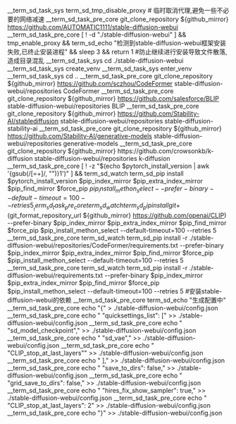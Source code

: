 __term_sd_task_sys term_sd_tmp_disable_proxy # 临时取消代理,避免一些不必要的网络减速
__term_sd_task_pre_core git_clone_repository ${github_mirror} https://github.com/AUTOMATIC1111/stable-diffusion-webui
__term_sd_task_pre_core [ ! -d "./stable-diffusion-webui" ] && tmp_enable_proxy && term_sd_echo "检测到stable-diffusion-webui框架安装失败,已终止安装进程" && sleep 3 && return 1 #防止继续进行安装导致文件散落,造成目录混乱
__term_sd_task_sys cd ./stable-diffusion-webui
__term_sd_task_sys create_venv
__term_sd_task_sys enter_venv
__term_sd_task_sys cd ..
__term_sd_task_pre_core git_clone_repository ${github_mirror} https://github.com/sczhou/CodeFormer stable-diffusion-webui/repositories CodeFormer
__term_sd_task_pre_core git_clone_repository ${github_mirror} https://github.com/salesforce/BLIP stable-diffusion-webui/repositories BLIP
__term_sd_task_pre_core git_clone_repository ${github_mirror} https://github.com/Stability-AI/stablediffusion stable-diffusion-webui/repositories stable-diffusion-stability-ai
__term_sd_task_pre_core git_clone_repository ${github_mirror} https://github.com/Stability-AI/generative-models stable-diffusion-webui/repositories generative-models
__term_sd_task_pre_core git_clone_repository ${github_mirror} https://github.com/crowsonkb/k-diffusion stable-diffusion-webui/repositories k-diffusion
__term_sd_task_pre_core [ ! -z "$(echo $pytorch_install_version | awk '{gsub(/[=+]/, "")}1')" ] && term_sd_watch term_sd_pip install $pytorch_install_version $pip_index_mirror $pip_extra_index_mirror $pip_find_mirror $force_pip $pip_install_methon_select --prefer-binary --default-timeout=100 --retries 5
__term_sd_task_pre_core term_sd_watch term_sd_pip install git+$(git_format_repository_url ${github_mirror} https://github.com/openai/CLIP) --prefer-binary $pip_index_mirror $pip_extra_index_mirror $pip_find_mirror $force_pip $pip_install_methon_select --default-timeout=100 --retries 5
__term_sd_task_pre_core term_sd_watch term_sd_pip install -r ./stable-diffusion-webui/repositories/CodeFormer/requirements.txt --prefer-binary $pip_index_mirror $pip_extra_index_mirror $pip_find_mirror $force_pip $pip_install_methon_select --default-timeout=100 --retries 5
__term_sd_task_pre_core term_sd_watch term_sd_pip install -r ./stable-diffusion-webui/requirements.txt --prefer-binary $pip_index_mirror $pip_extra_index_mirror $pip_find_mirror $force_pip $pip_install_methon_select --default-timeout=100 --retries 5 #安装stable-diffusion-webui的依赖
__term_sd_task_pre_core term_sd_echo "生成配置中"
__term_sd_task_pre_core echo "{" > ./stable-diffusion-webui/config.json
__term_sd_task_pre_core echo "    \"quicksettings_list\": [" >> ./stable-diffusion-webui/config.json
__term_sd_task_pre_core echo "        \"sd_model_checkpoint\"," >> ./stable-diffusion-webui/config.json
__term_sd_task_pre_core echo "        \"sd_vae\"," >> ./stable-diffusion-webui/config.json
__term_sd_task_pre_core echo "        \"CLIP_stop_at_last_layers\"" >> ./stable-diffusion-webui/config.json   
__term_sd_task_pre_core echo "    ]," >> ./stable-diffusion-webui/config.json
__term_sd_task_pre_core echo "    \"save_to_dirs\": false," >> ./stable-diffusion-webui/config.json
__term_sd_task_pre_core echo "    \"grid_save_to_dirs\": false," >> ./stable-diffusion-webui/config.json
__term_sd_task_pre_core echo "    \"hires_fix_show_sampler\": true," >> ./stable-diffusion-webui/config.json
__term_sd_task_pre_core echo "    \"CLIP_stop_at_last_layers\": 2" >> ./stable-diffusion-webui/config.json
__term_sd_task_pre_core echo "}" >> ./stable-diffusion-webui/config.json